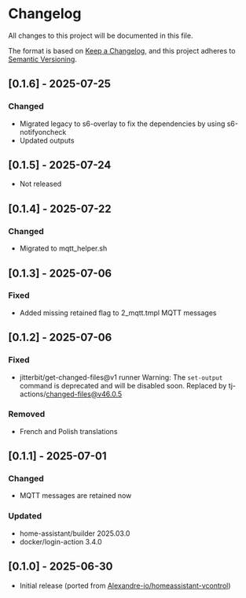<!-- https://developers.home-assistant.io/docs/add-ons/presentation#keeping-a-changelog -->
# Changelog

All changes to this project will be documented in this file.

The format is based on [Keep a Changelog](https://keepachangelog.com/en/1.0.0/),
and this project adheres to [Semantic Versioning](https://semver.org/spec/v2.0.0.html).

## [0.1.6] - 2025-07-25

### Changed
- Migrated legacy to s6-overlay to fix the dependencies by using s6-notifyoncheck
- Updated outputs

## [0.1.5] - 2025-07-24

- Not released

## [0.1.4] - 2025-07-22

### Changed
- Migrated to mqtt_helper.sh

## [0.1.3] - 2025-07-06

### Fixed
- Added missing retained flag to 2_mqtt.tmpl MQTT messages

## [0.1.2] - 2025-07-06

### Fixed
- jitterbit/get-changed-files@v1 runner Warning: The `set-output` command is deprecated and will be disabled soon. Replaced by tj-actions/changed-files@v46.0.5

### Removed
- French and Polish translations

## [0.1.1] - 2025-07-01

### Changed
- MQTT messages are retained now

### Updated
- home-assistant/builder 2025.03.0
- docker/login-action 3.4.0

## [0.1.0] - 2025-06-30

- Initial release (ported from [Alexandre-io/homeassistant-vcontrol](https://github.com/Alexandre-io/homeassistant-vcontrol))
